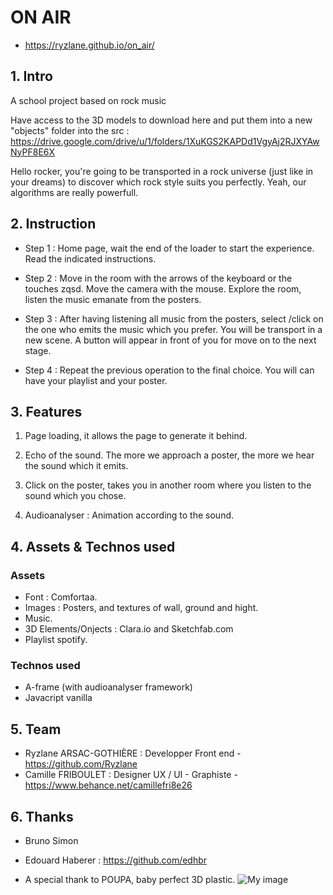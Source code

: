 # ON AIR 

- https://ryzlane.github.io/on_air/

##  1. Intro

A school project based on rock music

Have access to the 3D models to download here and put them into a new "objects" folder into the src : https://drive.google.com/drive/u/1/folders/1XuKGS2KAPDd1VgyAj2RJXYAwNyPF8E6X

Hello rocker, you're going to be transported in a rock universe (just like in your dreams) to discover which rock style suits you perfectly. Yeah, our algorithms are really powerfull.

## 2. Instruction

 - Step 1 : Home page, wait the end of the loader to start the experience. Read the indicated instructions.
 
 - Step 2 : Move in the room with the arrows of the keyboard or the touches zqsd. Move the camera with the mouse. Explore the room, listen the music emanate from the posters. 

 - Step 3 : After having listening all music from the posters, select /click on the one who emits the music which you prefer. You will be transport in a new scene. A button will appear in front of you for move on to the next stage. 

 - Step 4 :  Repeat the previous operation to the final choice. You will can have your playlist and your poster. 

## 3. Features

1. Page loading, it allows the page to generate it behind. 

2. Echo of the sound. The more we approach a poster, the more we hear the sound which it emits. 

3. Click on the poster, takes you in another room where you listen to the sound which you chose. 

4. Audioanalyser : Animation according to the sound. 

## 4. Assets & Technos used

### Assets
- Font :  Comfortaa. 
- Images  :  Posters, and textures of wall, ground and hight. 
- Music.
- 3D Elements/Onjects : Clara.io and Sketchfab.com
- Playlist spotify.

### Technos used
- A-frame (with audioanalyser framework)
- Javacript vanilla

## 5. Team

- Ryzlane ARSAC-GOTHIÈRE : Developper Front end - https://github.com/Ryzlane
- Camille FRIBOULET : Designer UX / UI - Graphiste - https://www.behance.net/camillefri8e26

## 6. Thanks 

- Bruno Simon

- Edouard Haberer : https://github.com/edhbr

 - A special thank to POUPA, baby perfect 3D plastic.
![My image](username.github.com/on_air/src/img/poupa.png)
